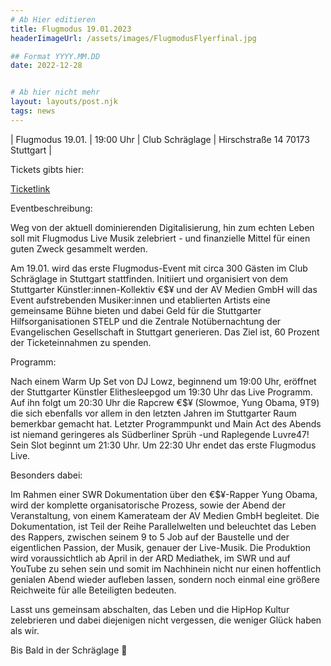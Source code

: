 ```yaml
---
# Ab Hier editieren
title: Flugmodus 19.01.2023
headerIimageUrl: /assets/images/FlugmodusFlyerfinal.jpg

## Format YYYY.MM.DD
date: 2022-12-28


# Ab hier nicht mehr
layout: layouts/post.njk
tags: news
---
```




| Flugmodus 19.01. | 19:00 Uhr | Club Schräglage | Hirschstraße 14 70173 Stuttgart |

Tickets gibts hier:

<a href="https://www.eventbrite.com/e/flugmodus-tickets-492911550717">Ticketlink</a>


Eventbeschreibung:

Weg von der aktuell dominierenden Digitalisierung, hin zum echten Leben soll mit
Flugmodus Live Musik zelebriert - und finanzielle Mittel für einen guten Zweck gesammelt
werden.

Am 19.01. wird das erste Flugmodus-Event mit circa 300 Gästen im Club Schräglage in
Stuttgart stattfinden. Initiiert und organisiert von dem Stuttgarter Künstler:innen-Kollektiv €$¥
und der AV Medien GmbH will das Event aufstrebenden Musiker:innen und etablierten
Artists eine gemeinsame Bühne bieten und dabei Geld für die Stuttgarter Hilfsorganisationen
STELP und die Zentrale Notübernachtung der Evangelischen Gesellschaft in Stuttgart
generieren. Das Ziel ist, 60 Prozent der Ticketeinnahmen zu spenden.

Programm:

Nach einem Warm Up Set von DJ Lowz, beginnend um 19:00 Uhr,
eröffnet der Stuttgarter Künstler Elithesleepgod um 19:30 Uhr das Live Programm.
Auf ihn folgt um 20:30 Uhr die Rapcrew €$¥ (Slowmoe, Yung Obama, 9T9) die sich
ebenfalls vor allem in den letzten Jahren im Stuttgarter Raum bemerkbar gemacht hat.
Letzter Programmpunkt und Main Act des Abends ist niemand geringeres als Südberliner
Sprüh -und Raplegende Luvre47! Sein Slot beginnt um 21:30 Uhr.
Um 22:30 Uhr endet das erste Flugmodus Live.

Besonders dabei:

Im Rahmen einer SWR Dokumentation über den €$¥-Rapper Yung Obama, wird der
komplette organisatorische Prozess, sowie der Abend der Veranstaltung, von einem
Kamerateam der AV Medien GmbH begleitet.
Die Dokumentation, ist Teil der Reihe Parallelwelten und beleuchtet das Leben des Rappers,
zwischen seinem 9 to 5 Job auf der Baustelle und der eigentlichen Passion, der Musik,
genauer der Live-Musik. Die Produktion wird voraussichtlich ab April in der ARD Mediathek,
im SWR und auf YouTube zu sehen sein und somit im Nachhinein nicht nur einen hoffentlich
genialen Abend wieder aufleben lassen, sondern noch einmal eine größere Reichweite für
alle Beteiligten bedeuten.

Lasst uns gemeinsam abschalten, das Leben und die HipHop Kultur zelebrieren und dabei
diejenigen nicht vergessen, die weniger Glück haben als wir.

Bis Bald in der Schräglage 🛫